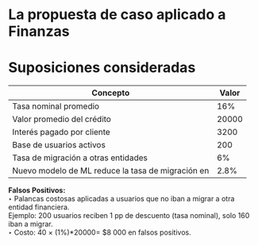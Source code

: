 # La propuesta de  caso aplicado a Finanzas

# Suposiciones consideradas

| Concepto | Valor |
|-----------|-----------|
| Tasa nominal promedio | 16%   |
| Valor promedio del crédito | 20000   |
| Interés pagado por cliente | 3200    |
| Base de usuarios activos | 200    |
| Tasa de migración a otras entidades | 6%   |
| Nuevo modelo de ML reduce la tasa de migración en | 2.8%   |

**Falsos Positivos:**	
‣ Palancas costosas aplicadas a usuarios que no iban a migrar a otra entidad financiera.	
Ejemplo: 
200 usuarios reciben 1 pp de descuento (tasa nominal), solo 160 iban a migrar.	
‣ Costo: 40 × (1%)*20000= $8 000 en falsos positivos.	